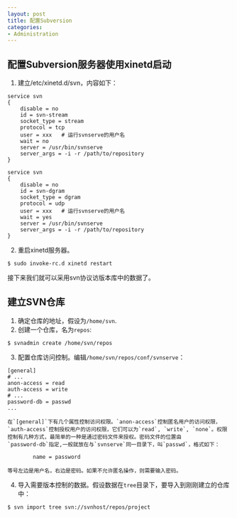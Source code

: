 ```yaml
---
layout: post
title: 配置Subversion
categories:
- Administration
---
```


## 配置Subversion服务器使用xinetd启动

1.  建立/etc/xinetd.d/svn，内容如下：
```
service svn
{
    disable = no
    id = svn-stream
    socket_type = stream
    protocol = tcp
    user = xxx   # 运行svnserve的用户名
    wait = no
    server = /usr/bin/svnserve
    server_args = -i -r /path/to/repository
}

service svn
{
    disable = no
    id = svn-dgram
    socket_type = dgram
    protocol = udp
    user = xxx   # 运行svnserve的用户名
    wait = yes
    server = /usr/bin/svnserve
    server_args = -i -r /path/to/repository
}
```
2.  重启xinetd服务器。
```
$ sudo invoke-rc.d xinetd restart
```
接下来我们就可以采用svn协议访版本库中的数据了。

## 建立SVN仓库

1.  确定仓库的地址，假设为`/home/svn`.
2.  创建一个仓库，名为`repos`:
```
$ svnadmin create /home/svn/repos
```
3.  配置仓库访问控制。编辑`/home/svn/repos/conf/svnserve`：
```
[general]
# ...
anon-access = read
auth-access = write
# ...
password-db = passwd
...
```
    在`[general]`下有几个属性控制访问权限。`anon-access`控制匿名用户的访问权限，
    `auth-access`控制授权用户的访问权限，它们可以为`read`, `write`, `none`。权限
    控制有几种方式，最简单的一种是通过密码文件来授权。密码文件的位置由
    `password-db`指定,一般就放在与`svnserve`同一目录下，叫`passwd`，格式如下：
```
        name = password
```
    等号左边是用户名，右边是密码。如果不允许匿名操作，则需要输入密码。
4.  导入需要版本控制的数据。假设数据在`tree`目录下，要导入到刚刚建立的仓库中：
```
$ svn import tree svn://svnhost/repos/project
```
